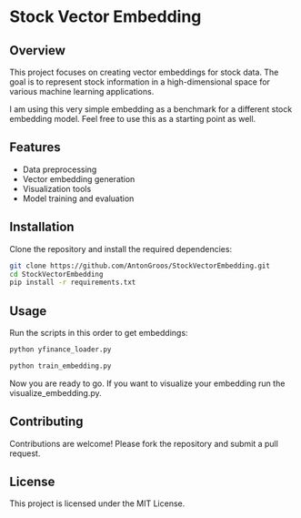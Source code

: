 # Stock Vector Embedding

## Overview

This project focuses on creating vector embeddings for stock data. The goal is to represent stock information in a high-dimensional space for various machine learning applications.

I am using this very simple embedding as a benchmark for a different stock embedding model. Feel free to use this as a starting point as well.

## Features

- Data preprocessing
- Vector embedding generation
- Visualization tools
- Model training and evaluation

## Installation

Clone the repository and install the required dependencies:

```bash
git clone https://github.com/AntonGroos/StockVectorEmbedding.git
cd StockVectorEmbedding
pip install -r requirements.txt
```

## Usage

Run the scripts in this order to get embeddings:

```bash
python yfinance_loader.py

python train_embedding.py
```

Now you are ready to go. If you want to visualize your embedding run the visualize_embedding.py.

## Contributing

Contributions are welcome! Please fork the repository and submit a pull request.

## License

This project is licensed under the MIT License.
